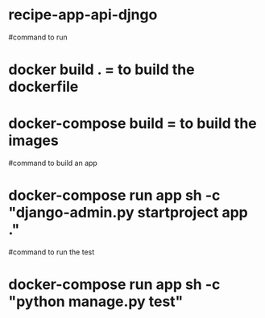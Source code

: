# recipe-app-api-djngo
#command to run

# docker build . = to build the dockerfile
# docker-compose build = to build the images

#command to build an app
# docker-compose run app sh -c "django-admin.py startproject app ."

#command to run the test
# docker-compose run app sh -c "python manage.py test"


